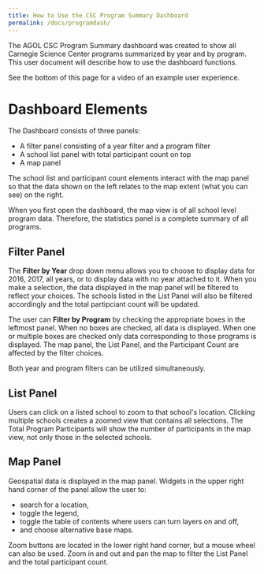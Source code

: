 ```yaml
---
title: How to Use the CSC Program Summary Dashboard
permalink: /docs/programdash/
---
```


The AGOL CSC Program Summary dashboard was created to show all Carnegie Science Center programs summarized by year and by program. This user document will describe how to use the dashboard functions.

See the bottom of this page for a video of an example user experience.

# Dashboard Elements

The Dashboard consists of three panels: 
* A filter panel consisting of a year filter and a program filter
* A school list panel with total participant count on top
* A map panel

The school list and participant count elements interact with the map panel so that the data shown on the left relates to the map extent (what you can see) on the right.

When you first open the dashboard, the map view is of all school level program data. Therefore, the statistics panel is a complete summary of all programs.

## Filter Panel

The **Filter by Year** drop down menu allows you to choose to display data for 2016, 2017, all years, or to display data with no year attached to it. When you make a selection, the data displayed in the map panel will be filtered to reflect your choices. The schools listed in the List Panel will also be filtered accordingly and the total partipciant count will be updated.

The user can **Filter by Program** by checking the appropriate boxes in the leftmost panel. When no boxes are checked, all data is displayed. When one or multiple boxes are checked only data corresponding to those programs is displayed. The map panel, the List Panel, and the Participant Count are affected by the filter choices.

Both year and program filters can be utilized simultaneously.

## List Panel

Users can click on a listed school to zoom to that school's location. Clicking multiple schools creates a zoomed view that contains all selections. The Total Program Participants will show the number of participants in the map view, not only those in the selected schools. 

## Map Panel

Geospatial data is displayed in the map panel. Widgets in the upper right hand corner of the panel allow the user to:
* search for a location, 
* toggle the legend, 
* toggle the table of contents where users can turn layers on and off, 
* and choose alternative base maps. 

Zoom buttons are located in the lower right hand corner, but a mouse wheel can also be used. Zoom in and out and pan the map to filter the List Panel and the total participant count.